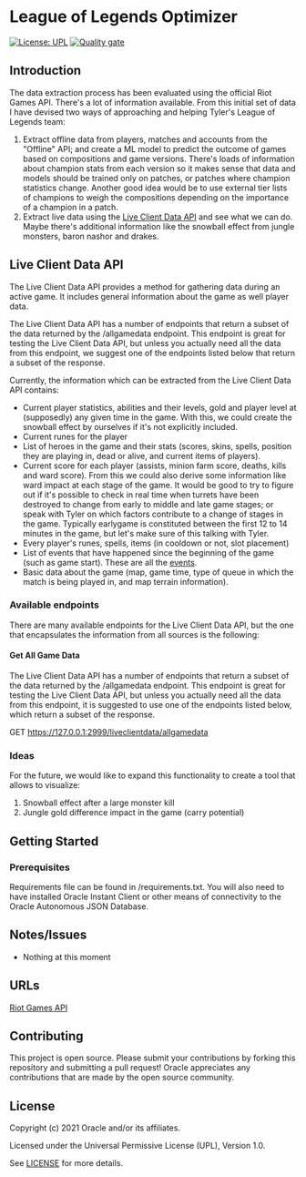 # League of Legends Optimizer

[![License: UPL](https://img.shields.io/badge/license-UPL-green)](https://img.shields.io/badge/license-UPL-green) [![Quality gate](https://sonarcloud.io/api/project_badges/quality_gate?project=oracle-devrel_leagueoflegends-optimizer)](https://sonarcloud.io/dashboard?id=oracle-devrel_leagueoflegends-optimizer)

## Introduction
The data extraction process has been evaluated using the official Riot Games API. There's a lot of information available. From this initial set of data I have devised two ways of approaching and helping Tyler's League of Legends team:
1. Extract offline data from players, matches and accounts from the "Offline" API; and create a ML model to predict the outcome of games based on compositions and game versions. There's loads of information about champion stats from each version so it makes sense that data and models should be trained only on patches, or patches where champion statistics change. Another good idea would be to use external tier lists of champions to weigh the compositions depending on the importance of a champion in a patch.
2. Extract live data using the [Live Client Data API](https://developer.riotgames.com/docs/lol#game-client-api_live-client-data-api) and see what we can do. Maybe there's additional information like the snowball effect from jungle monsters, baron nashor and drakes. 

## Live Client Data API

The Live Client Data API provides a method for gathering data during an active game. It includes general information about the game as well player data.

The Live Client Data API has a number of endpoints that return a subset of the data returned by the /allgamedata endpoint. This endpoint is great for testing the Live Client Data API, but unless you actually need all the data from this endpoint, we suggest one of the endpoints listed below that return a subset of the response. 

Currently, the information which can be extracted from the Live Client Data API contains:
- Current player statistics, abilities and their levels, gold and player level at (supposedly) any given time in the game. With this, we could create the snowball effect by ourselves if it's not explicitly included.
- Current runes for the player 
- List of heroes in the game and their stats (scores, skins, spells, position they are playing in, dead or alive, and current items of players).
- Current score for each player (assists, minion farm score, deaths, kills and ward score). From this we could also derive some information like ward impact at each stage of the game. It would be good to try to figure out if it's possible to check in real time when turrets have been destroyed to change from early to middle and late game stages; or speak with Tyler on which factors contribute to a change of stages in the game. Typically earlygame is constituted between the first 12 to 14 minutes in the game, but let's make sure of this talking with Tyler.
- Every player's runes, spells, items (in cooldown or not, slot placement)
- List of events that have happened since the beginning of the game (such as game start). These are all the [events](https://static.developer.riotgames.com/docs/lol/liveclientdata_events.json).
- Basic data about the game (map, game time, type of queue in which the match is being played in, and map terrain information).


### Available endpoints
There are many available endpoints for the Live Client Data API, but the one that encapsulates the information from all sources is the following:

#### Get All Game Data

The Live Client Data API has a number of endpoints that return a subset of the data returned by the /allgamedata endpoint. This endpoint is great for testing the Live Client Data API, but unless you actually need all the data from this endpoint, it is suggested to use one of the endpoints listed below, which return a subset of the response.

GET https://127.0.0.1:2999/liveclientdata/allgamedata

### Ideas
For the future, we would like to expand this functionality to create a tool that allows to visualize:
1. Snowball effect after a large monster kill
2. Jungle gold difference impact in the game (carry potential)


## Getting Started

### Prerequisites
Requirements file can be found in /requirements.txt. You will also need to have installed Oracle Instant Client or other means of connectivity to the Oracle Autonomous JSON Database. 

## Notes/Issues
* Nothing at this moment

## URLs
[Riot Games API](https://developer.riotgames.com/)

## Contributing
This project is open source.  Please submit your contributions by forking this repository and submitting a pull request!  Oracle appreciates any contributions that are made by the open source community.

## License
Copyright (c) 2021 Oracle and/or its affiliates.

Licensed under the Universal Permissive License (UPL), Version 1.0.

See [LICENSE](LICENSE) for more details.






